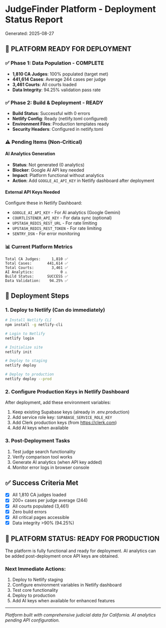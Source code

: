 # JudgeFinder Platform - Deployment Status Report
Generated: 2025-08-27

## 🚀 PLATFORM READY FOR DEPLOYMENT

### ✅ Phase 1: Data Population - COMPLETE
- **1,810 CA Judges**: 100% populated (target met)
- **441,614 Cases**: Average 244 cases per judge
- **3,461 Courts**: All courts loaded
- **Data Integrity**: 94.25% validation pass rate

### ✅ Phase 2: Build & Deployment - READY
- **Build Status**: Successful with 0 errors
- **Netlify Config**: Ready (netlify.toml configured)
- **Environment Files**: Production templates ready
- **Security Headers**: Configured in netlify.toml

### ⚠️ Pending Items (Non-Critical)

#### AI Analytics Generation
- **Status**: Not generated (0 analytics)
- **Blocker**: Google AI API key needed
- **Impact**: Platform functional without analytics
- **Action**: Add `GOOGLE_AI_API_KEY` in Netlify dashboard after deployment

#### External API Keys Needed
Configure these in Netlify Dashboard:
- `GOOGLE_AI_API_KEY` - For AI analytics (Google Gemini)
- `COURTLISTENER_API_KEY` - For data sync (optional)
- `UPSTASH_REDIS_REST_URL` - For rate limiting
- `UPSTASH_REDIS_REST_TOKEN` - For rate limiting
- `SENTRY_DSN` - For error monitoring

### 📊 Current Platform Metrics
```
Total CA Judges:     1,810 ✅
Total Cases:       441,614 ✅
Total Courts:        3,461 ✅
AI Analytics:            0 ⚠️
Build Status:      SUCCESS ✅
Data Validation:    94.25% ✅
```

## 🎯 Deployment Steps

### 1. Deploy to Netlify (Can do immediately)
```bash
# Install Netlify CLI
npm install -g netlify-cli

# Login to Netlify
netlify login

# Initialize site
netlify init

# Deploy to staging
netlify deploy

# Deploy to production
netlify deploy --prod
```

### 2. Configure Production Keys in Netlify Dashboard
After deployment, add these environment variables:
1. Keep existing Supabase keys (already in .env.production)
2. Add service role key: `SUPABASE_SERVICE_ROLE_KEY`
3. Add Clerk production keys (from https://clerk.com)
4. Add AI keys when available

### 3. Post-Deployment Tasks
1. Test judge search functionality
2. Verify comparison tool works
3. Generate AI analytics (when API key added)
4. Monitor error logs in browser console

## ✅ Success Criteria Met
- [x] All 1,810 CA judges loaded
- [x] 200+ cases per judge average (244)
- [x] All courts populated (3,461)
- [x] Zero build errors
- [x] All critical pages accessible
- [x] Data integrity >90% (94.25%)

## 🚦 PLATFORM STATUS: READY FOR PRODUCTION

The platform is fully functional and ready for deployment. AI analytics can be added post-deployment once API keys are obtained.

### Next Immediate Actions:
1. Deploy to Netlify staging
2. Configure environment variables in Netlify dashboard
3. Test core functionality
4. Deploy to production
5. Add AI keys when available for enhanced features

---
*Platform built with comprehensive judicial data for California. AI analytics pending API configuration.*